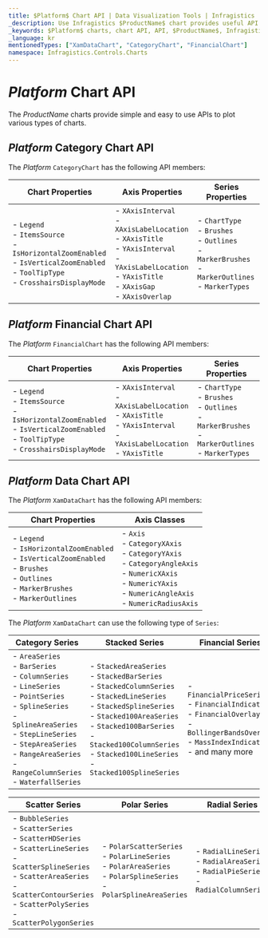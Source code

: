 ```yaml
---
title: $Platform$ Chart API | Data Visualization Tools | Infragistics
_description: Use Infragistics $ProductName$ chart provides useful API to configure and styles chart visuals
_keywords: $Platform$ charts, chart API, API, $ProductName$, Infragistics
_language: kr
mentionedTypes: ["XamDataChart", "CategoryChart", "FinancialChart"]
namespace: Infragistics.Controls.Charts
---
```


# $Platform$ Chart API

The $ProductName$ charts provide simple and easy to use APIs to plot various types of charts.

## $Platform$ Category Chart API

The $Platform$ `CategoryChart` has the following API members:

Chart Properties | Axis Properties | Series Properties
-----------------|-----------------|-------------------
- `Legend` <br> - `ItemsSource` <br> - `IsHorizontalZoomEnabled` <br> - `IsVerticalZoomEnabled` <br> - `ToolTipType`  <br> - `CrosshairsDisplayMode` |  - `XAxisInterval` <br> - `XAxisLabelLocation` <br> - `XAxisTitle` <br> - `YAxisInterval` <br> - `YAxisLabelLocation`  <br> - `YAxisTitle` <br> - `XAxisGap` <br> - `XAxisOverlap` <br> | - `ChartType` <br>  - `Brushes` <br> - `Outlines` <br> - `MarkerBrushes` <br> - `MarkerOutlines` <br> - `MarkerTypes`

## $Platform$ Financial Chart API

The $Platform$ `FinancialChart` has the following API members:

Chart Properties | Axis Properties | Series Properties
-----------------|-----------------|-------------------
- `Legend` <br> - `ItemsSource` <br> - `IsHorizontalZoomEnabled` <br> - `IsVerticalZoomEnabled` <br> - `ToolTipType`  <br> - `CrosshairsDisplayMode` |  - `XAxisInterval` <br> - `XAxisLabelLocation` <br> - `XAxisTitle` <br> - `YAxisInterval` <br> - `YAxisLabelLocation`  <br> - `YAxisTitle` <br> | - `ChartType` <br>  - `Brushes` <br> - `Outlines` <br> - `MarkerBrushes` <br> - `MarkerOutlines` <br> - `MarkerTypes`

## $Platform$ Data Chart API

The $Platform$ `XamDataChart` has the following API members:

Chart Properties | Axis Classes
-----------------|-------------
 - `Legend` <br> - `IsHorizontalZoomEnabled` <br> - `IsVerticalZoomEnabled` <br> - `Brushes` <br> - `Outlines` <br> - `MarkerBrushes` <br> - `MarkerOutlines` <br> |  - `Axis` <br> - `CategoryXAxis` <br> - `CategoryYAxis` <br> - `CategoryAngleAxis` <br> - `NumericXAxis` <br> - `NumericYAxis` <br> - `NumericAngleAxis` <br> - `NumericRadiusAxis` <br>

The $Platform$ `XamDataChart` can use the following type of `Series`:

Category Series  | Stacked Series | Financial Series
-----------------|----------------|-------------------
- `AreaSeries` <br> - `BarSeries` <br> - `ColumnSeries` <br> - `LineSeries` <br> -  `PointSeries`  <br> - `SplineSeries` <br>  -  `SplineAreaSeries` <br> -  `StepLineSeries` <br> -  `StepAreaSeries` <br> - `RangeAreaSeries` <br> - `RangeColumnSeries` <br> - `WaterfallSeries` <br> | -  `StackedAreaSeries` <br> -  `StackedBarSeries` <br> -  `StackedColumnSeries` <br> -  `StackedLineSeries` <br> -  `StackedSplineSeries` <br> -  `Stacked100AreaSeries` <br> -  `Stacked100BarSeries` <br> -  `Stacked100ColumnSeries` <br> -  `Stacked100LineSeries` <br> -  `Stacked100SplineSeries` <br> | -  `FinancialPriceSeries` <br> -  `FinancialIndicator` <br> -  `FinancialOverlay` <br> -  `BollingerBandsOverlay` <br> -  `MassIndexIndicator` <br> - and many more


Scatter Series | Polar Series | Radial Series
---------------|--------------|-------------------
-  `BubbleSeries` <br> -  `ScatterSeries` <br> -  `ScatterHDSeries` <br> -  `ScatterLineSeries` <br> -  `ScatterSplineSeries` <br> -  `ScatterAreaSeries` <br> -  `ScatterContourSeries` <br> -  `ScatterPolySeries`  <br> -  `ScatterPolygonSeries`  <br> | - `PolarScatterSeries` <br> -  `PolarLineSeries` <br> -  `PolarAreaSeries` <br> -  `PolarSplineSeries` <br> -  `PolarSplineAreaSeries` <br> | - `RadialLineSeries` <br> -  `RadialAreaSeries` <br> -  `RadialPieSeries` <br> -  `RadialColumnSeries` <br>



